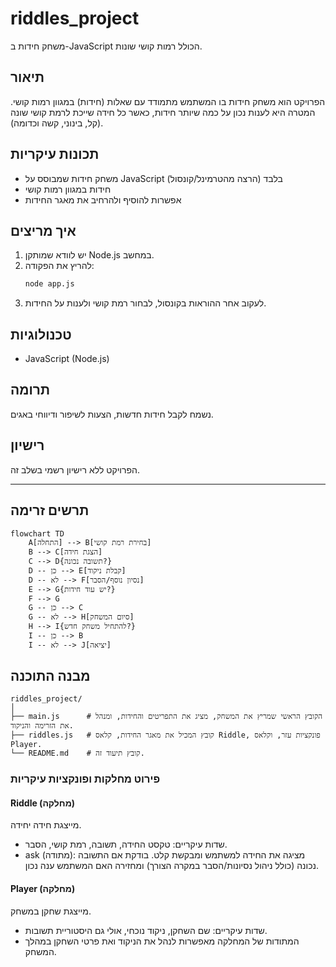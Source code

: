 # riddles_project

משחק חידות ב-JavaScript הכולל רמות קושי שונות.

## תיאור

הפרויקט הוא משחק חידות בו המשתמש מתמודד עם שאלות (חידות) במגוון רמות קושי.
המטרה היא לענות נכון על כמה שיותר חידות, כאשר כל חידה שייכת לרמת קושי שונה (קל, בינוני, קשה וכדומה).

## תכונות עיקריות

- משחק חידות שמבוסס על JavaScript בלבד (הרצה מהטרמינל/קונסול)
- חידות במגוון רמות קושי
- אפשרות להוסיף ולהרחיב את מאגר החידות

## איך מריצים

1. יש לוודא שמותקן Node.js במחשב.
2. להריץ את הפקודה:
   ```bash
   node app.js
   ```
3. לעקוב אחר ההוראות בקונסול, לבחור רמת קושי ולענות על החידות.

## טכנולוגיות

- JavaScript (Node.js)

## תרומה

נשמח לקבל חידות חדשות, הצעות לשיפור ודיווחי באגים.

## רישיון

הפרויקט ללא רישיון רשמי בשלב זה.

---

## תרשים זרימה

```mermaid
flowchart TD
    A[התחלה] --> B[בחירת רמת קושי]
    B --> C[הצגת חידה]
    C --> D{תשובה נכונה?}
    D -- כן --> E[קבלת ניקוד]
    D -- לא --> F[נסיון נוסף/הסבר]
    E --> G{יש עוד חידות?}
    F --> G
    G -- כן --> C
    G -- לא --> H[סיום המשחק]
    H --> I{להתחיל משחק חדש?}
    I -- כן --> B
    I -- לא --> J[יציאה]
```

## מבנה התוכנה

```
riddles_project/
│
├── main.js      # הקובץ הראשי שמריץ את המשחק, מציג את התפריטים והחידות, ומנהל את הזרימה והניקוד.
├── riddles.js   # קובץ המכיל את מאגר החידות, קלאס Riddle, פונקציות עזר, וקלאס Player.
└── README.md    # קובץ תיעוד זה.
```

### פירוט מחלקות ופונקציות עיקריות

#### Riddle (מחלקה)
מייצגת חידה יחידה.
- שדות עיקריים: טקסט החידה, תשובה, רמת קושי, הסבר.
- ask (מתודה): מציגה את החידה למשתמש ומבקשת קלט. בודקת אם התשובה נכונה (כולל ניהול נסיונות/הסבר במקרה הצורך) ומחזירה האם המשתמש ענה נכון.

#### Player (מחלקה)
מייצגת שחקן במשחק.
- שדות עיקריים: שם השחקן, ניקוד נוכחי, אולי גם היסטוריית תשובות.
- המתודות של המחלקה מאפשרות לנהל את הניקוד ואת פרטי השחקן במהלך המשחק.
